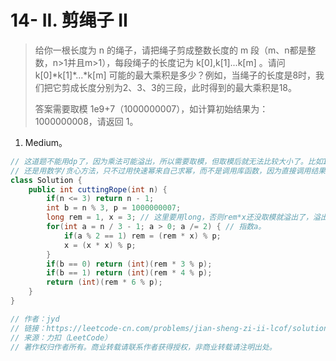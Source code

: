 # 14- II. 剪绳子 II

> 给你一根长度为 n 的绳子，请把绳子剪成整数长度的 m 段（m、n都是整数，n>1并且m>1），每段绳子的长度记为 k[0],k[1]...k[m] 。请问 k[0]\*k[1]\*...\*k[m] 可能的最大乘积是多少？例如，当绳子的长度是8时，我们把它剪成长度分别为2、3、3的三段，此时得到的最大乘积是18。
>
> 答案需要取模 1e9+7（1000000007），如计算初始结果为：1000000008，请返回 1。
>

1. Medium。

```java
// 这道题不能用dp了，因为乘法可能溢出，所以需要取模，但取模后就无法比较大小了。比如100取模后得到3，接着来一个不溢出的数40，这时如果按照正常规则比较，会得到错误的结果。
// 还是用数学/贪心方法，只不过用快速幂来自己求幂，而不是调用库函数，因为直接调用结果可能溢出（一个数的幂次很容易溢出），要在过程中也取模才行。
class Solution {
    public int cuttingRope(int n) {
        if(n <= 3) return n - 1;
        int b = n % 3, p = 1000000007;
        long rem = 1, x = 3; // 这里要用long，否则rem*x还没取模就溢出了，溢出后再取模就没意义了。
        for(int a = n / 3 - 1; a > 0; a /= 2) { // 指数a。
            if(a % 2 == 1) rem = (rem * x) % p;
            x = (x * x) % p;
        }
        if(b == 0) return (int)(rem * 3 % p);
        if(b == 1) return (int)(rem * 4 % p);
        return (int)(rem * 6 % p);
    }
}

// 作者：jyd
// 链接：https://leetcode-cn.com/problems/jian-sheng-zi-ii-lcof/solution/mian-shi-ti-14-ii-jian-sheng-zi-iitan-xin-er-fen-f/
// 来源：力扣（LeetCode）
// 著作权归作者所有。商业转载请联系作者获得授权，非商业转载请注明出处。
```

